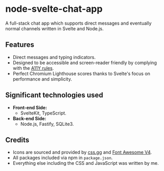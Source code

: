 # node-svelte-chat-app
A full-stack chat app which supports direct messages and eventually normal channels written in Svelte and Node.js.

## Features
- Direct messages and typing indicators.
- Designed to be accessible and screen-reader friendly by complying with the [A11Y rules](https://www.a11yproject.com/).
- Perfect Chromium Lighthouse scores thanks to Svelte's focus on performance and simplicity.

## Significant technologies used
- **Front-end Side:**
  - SvelteKit, TypeScript.
- **Back-end Side:**
  - Node.js, Fastify, SQLite3.

## Credits
- Icons are sourced and provided by [css.gg](https://css.gg/app) and [Font Awesome V4](https://fontawesome.com/v4/).
- All packages included via npm in `package.json`.
- Everything else including the CSS and JavaScript was written by me.
